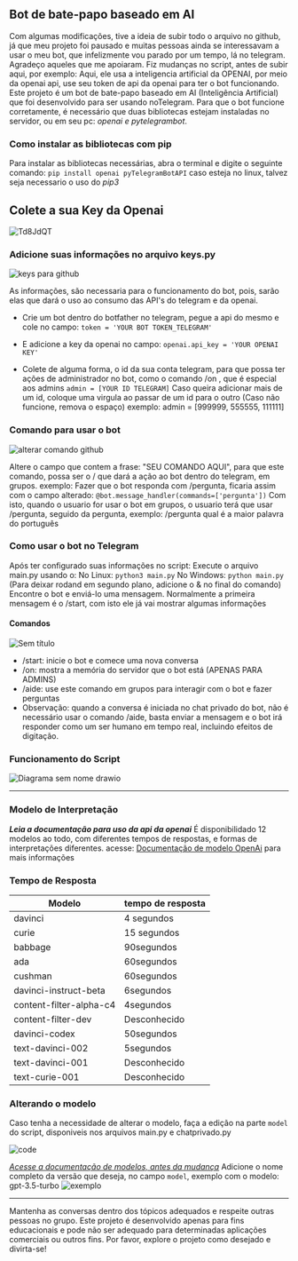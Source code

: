 ## Bot de bate-papo baseado em AI 
Com algumas modificações, tive a ideia de subir todo o arquivo no github, já que meu projeto foi pausado e muitas pessoas ainda se interessavam a usar o meu bot, que infelizmente vou parado por um tempo, lá no telegram. Agradeço aqueles que me apoiaram.
Fiz mudanças no script, antes de subir aqui, por exemplo: Aqui, ele usa a inteligencia artificial da OPENAI, por meio da openai api, use seu token de api da openai para ter o bot funcionando.
Este projeto é um bot de bate-papo baseado em AI (Inteligência Artificial) que foi desenvolvido para ser usando noTelegram. Para que o bot funcione corretamente, é necessário que duas bibliotecas estejam instaladas no servidor, ou em seu pc: *openai e pytelegrambot*.

### Como instalar as bibliotecas com pip

Para instalar as bibliotecas necessárias, abra o terminal e digite o seguinte comando:
`pip install openai pyTelegramBotAPI`
caso esteja no linux, talvez seja necessario o uso do *pip3*

## Colete a sua Key da Openai
![Td8JdQT](https://user-images.githubusercontent.com/70298185/236633707-ec3dc77d-6dfa-4d76-b63f-1d99837804f6.png)


### Adicione suas informações no arquivo keys.py

![keys para github](https://user-images.githubusercontent.com/70298185/236688150-2ea0e040-40a8-48ab-a30c-83862cd0dcdb.png)

As informações, são necessaria para o funcionamento do bot, pois, sarão elas que dará o uso ao consumo das API's do telegram e da openai.
- Crie um bot dentro do botfather no telegram, pegue a api do mesmo e cole no campo: 
```token = 'YOUR BOT TOKEN_TELEGRAM'```

- E adicione a key da openai no campo:
```openai.api_key = 'YOUR OPENAI KEY'```

- Colete de alguma forma, o id da sua conta telegram, para que possa ter ações de administrador no bot, como o comando /on , que é especial aos admins
```admin = [YOUR ID TELEGRAM]```
Caso queira adicionar mais de um id, coloque uma virgula ao passar de um id para o outro (Caso não funcione, remova o espaço)
exemplo: admin = [999999, 555555, 111111] 


### Comando para usar o bot

![alterar comando github](https://user-images.githubusercontent.com/70298185/236688161-190993a4-66ad-4a02-baa1-c84e35402d29.png)


Altere o campo que contem a frase: "SEU COMANDO AQUI", para que este comando, possa ser o / que dará a ação ao bot dentro do telegram, em grupos.
exemplo: Fazer que o bot responda com /pergunta, ficaria assim com o campo alterado: 
```@bot.message_handler(commands=['pergunta'])```
Com isto, quando o usuario for usar o bot em grupos, o usuario terá que usar /pergunta, seguido da pergunta, exemplo:
/pergunta qual é a maior palavra do português



### Como usar o bot no Telegram
Após ter configurado suas informações no script: Execute o arquivo main.py usando o:
No Linux: `python3 main.py`
No Windows: `python main.py`
(Para deixar rodand em segundo plano, adicione o & no final do comando)
Encontre o bot e enviá-lo uma mensagem. Normalmente a primeira mensagem é o /start, com isto ele já vai mostrar algumas informações


#### Comandos 
![Sem título](https://user-images.githubusercontent.com/70298185/236633918-15431d10-380a-427d-86fe-f31afe2e1247.png)

- /start: inicie o bot e comece uma nova conversa
- /on: mostra a memória do servidor que o bot está (APENAS PARA ADMINS)
- /aide: use este comando em grupos para interagir com o bot e fazer perguntas
- Observação: quando a conversa é iniciada no chat privado do bot, não é necessário usar o comando /aide, basta enviar a mensagem e o bot irá responder como um ser humano em tempo real, incluindo efeitos de digitação.


### Funcionamento do Script
![Diagrama sem nome drawio](https://user-images.githubusercontent.com/70298185/236815765-aad7ec7a-b9f1-4a6e-9b9a-2f37ad23ce83.png)

***
### Modelo de Interpretação 
__*Leia a documentação para uso da api da openai*__
É disponibilidado 12 modelos ao todo, com diferentes tempos de respostas, e formas de interpretações diferentes.
acesse: [Documentação de modelo OpenAi](https://platform.openai.com/docs/models/gpt-3-5) para mais informações

### Tempo de Resposta

Modelo|tempo de resposta
---|---
davinci|4 segundos
curie|15 segundos
babbage| 90segundos
ada| 60segundos
cushman| 60segundos
davinci-instruct-beta| 6segundos
content-filter-alpha-c4| 4segundos
content-filter-dev| Desconhecido
davinci-codex| 50segundos
text-davinci-002| 5segundos
text-davinci-001| Desconhecido
text-curie-001| Desconhecido

### Alterando o modelo
Caso tenha a necessidade de alterar o modelo, faça a edição na parte `model` do script, disponiveis nos arquivos main.py e chatprivado.py

![code](https://user-images.githubusercontent.com/70298185/236867481-5c902d48-e625-4bb3-9086-27ffe8c42a2f.png)



[*Acesse a documentação de modelos, antes da mudança*](https://platform.openai.com/docs/models/overview)
Adicione o nome completo da versão que deseja, no campo `model`, exemplo com o modelo: gpt-3.5-turbo
![exemplo](https://user-images.githubusercontent.com/70298185/236867195-16ecc7aa-99c2-426a-9d10-b127e7231367.png)


***

Mantenha as conversas dentro dos tópicos adequados e respeite outras pessoas no grupo. Este projeto é desenvolvido apenas para fins educacionais e pode não ser adequado para determinadas aplicações comerciais ou outros fins. Por favor, explore o projeto como desejado e divirta-se! 
